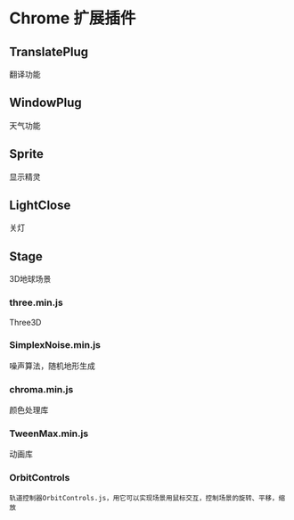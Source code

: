 # Chrome 扩展插件
## TranslatePlug
翻译功能
## WindowPlug
天气功能
## Sprite
显示精灵
## LightClose
关灯

## Stage
3D地球场景
### three.min.js
Three3D
### SimplexNoise.min.js
噪声算法，随机地形生成
### chroma.min.js
颜色处理库
### TweenMax.min.js
动画库
### OrbitControls
```
轨道控制器OrbitControls.js，用它可以实现场景用鼠标交互，控制场景的旋转、平移，缩放
```